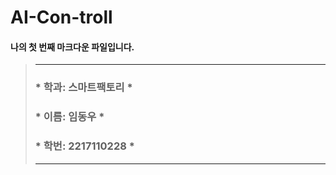 # AI-Con-troll

#### 나의 첫 번째 마크다운 파일입니다.
> * * *
> ### * 학과: 스마트팩토리    *
> ### * 이름: 임동우    *
> ### * 학번: 2217110228 *    
>  * * *
